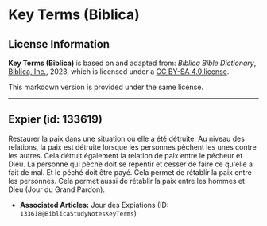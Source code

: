 # Key Terms (Biblica)

## License Information

**Key Terms (Biblica)** is based on and adapted from: _Biblica Bible Dictionary_, [Biblica, Inc.](https://www.biblica.com/), 2023, which is licensed under a [CC BY-SA 4.0 license](https://creativecommons.org/licenses/by-sa/4.0/legalcode.en).

This markdown version is provided under the same license.



--------------------------------

## Expier (id: 133619)

Restaurer la paix dans une situation où elle a été détruite. Au niveau des relations, la paix est détruite lorsque les personnes pèchent les unes contre les autres. Cela détruit également la relation de paix entre le pécheur et Dieu. La personne qui pèche doit se repentir et cesser de faire ce qu'elle a fait de mal. Et le péché doit être payé. Cela permet de rétablir la paix entre les personnes. Cela permet aussi de rétablir la paix entre les hommes et Dieu (Jour du Grand Pardon).

* **Associated Articles:** Jour des Expiations (ID: `133618@BiblicaStudyNotesKeyTerms`)

